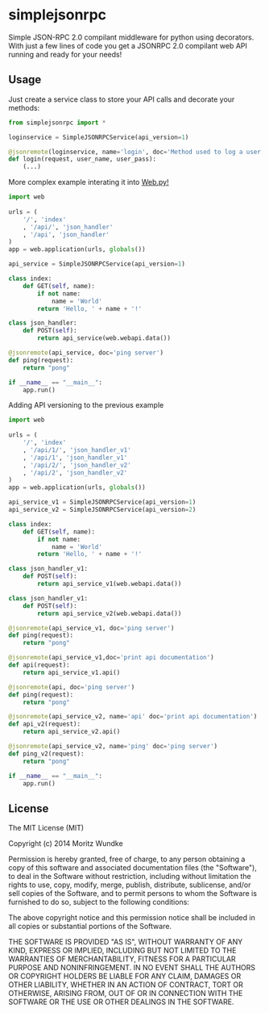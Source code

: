 simplejsonrpc
=============

Simple JSON-RPC 2.0 compilant middleware for python using decorators. With just a few lines of code you get a JSONRPC 2.0 compilant web API running and ready for your needs!

Usage
----

Just create a service class to store your API calls and decorate your methods:

```python
from simplejsonrpc import *

loginservice = SimpleJSONRPCService(api_version=1)

@jsonremote(loginservice, name='login', doc='Method used to log a user in')
def login(request, user_name, user_pass):
    (...)
```

More complex example interating it into [Web.py!]

```python
import web
        
urls = (
    '/', 'index'
    , '/api/', 'json_handler'
    , '/api', 'json_handler'
)
app = web.application(urls, globals())

api_service = SimpleJSONRPCService(api_version=1)

class index:        
    def GET(self, name):
        if not name: 
            name = 'World'
        return 'Hello, ' + name + '!'

class json_handler:        
    def POST(self):
        return api_service(web.webapi.data())

@jsonremote(api_service, doc='ping server')
def ping(request):
    return "pong"

if __name__ == "__main__":
    app.run()
```

Adding API versioning to the previous example

```python
import web
        
urls = (
    '/', 'index'
    , '/api/1/', 'json_handler_v1'
    , '/api/1', 'json_handler_v1'
    , '/api/2/', 'json_handler_v2'
    , '/api/2', 'json_handler_v2'
)
app = web.application(urls, globals())

api_service_v1 = SimpleJSONRPCService(api_version=1)
api_service_v2 = SimpleJSONRPCService(api_version=2)

class index:        
    def GET(self, name):
        if not name: 
            name = 'World'
        return 'Hello, ' + name + '!'

class json_handler_v1:        
    def POST(self):
        return api_service_v1(web.webapi.data())

class json_handler_v1:        
    def POST(self):
        return api_service_v2(web.webapi.data())

@jsonremote(api_service_v1, doc='ping server')
def ping(request):
    return "pong"

@jsonremote(api_service_v1,doc='print api documentation')
def api(request):
    return api_service_v1.api()

@jsonremote(api, doc='ping server')
def ping(request):
    return "pong"

@jsonremote(api_service_v2, name='api' doc='print api documentation')
def api_v2(request):
    return api_service_v2.api()

@jsonremote(api_service_v2, name='ping' doc='ping server')
def ping_v2(request):
    return "pong"

if __name__ == "__main__":
    app.run()
```

License
----

The MIT License (MIT)

Copyright (c) 2014 Moritz Wundke

Permission is hereby granted, free of charge, to any person obtaining a copy
of this software and associated documentation files (the "Software"), to deal
in the Software without restriction, including without limitation the rights
to use, copy, modify, merge, publish, distribute, sublicense, and/or sell
copies of the Software, and to permit persons to whom the Software is
furnished to do so, subject to the following conditions:

The above copyright notice and this permission notice shall be included in all
copies or substantial portions of the Software.

THE SOFTWARE IS PROVIDED "AS IS", WITHOUT WARRANTY OF ANY KIND, EXPRESS OR
IMPLIED, INCLUDING BUT NOT LIMITED TO THE WARRANTIES OF MERCHANTABILITY,
FITNESS FOR A PARTICULAR PURPOSE AND NONINFRINGEMENT. IN NO EVENT SHALL THE
AUTHORS OR COPYRIGHT HOLDERS BE LIABLE FOR ANY CLAIM, DAMAGES OR OTHER
LIABILITY, WHETHER IN AN ACTION OF CONTRACT, TORT OR OTHERWISE, ARISING FROM,
OUT OF OR IN CONNECTION WITH THE SOFTWARE OR THE USE OR OTHER DEALINGS IN THE
SOFTWARE.

[Web.py!]:http://webpy.org/
